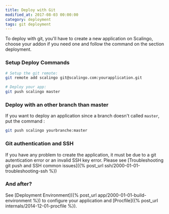 ```yaml
---
title: Deploy with Git
modified_at: 2017-08-03 00:00:00
category: deployment
tags: git deployment
---
```


To deploy with git, you'll have to create a new application on Scalingo, choose your addon if you need one and follow the command on the section deployment. 

### Setup Deploy Commands

```bash
# Setup the git remote:
git remote add scalingo git@scalingo.com:yourapplication.git

# Deploy your app:
git push scalingo master
```

### Deploy with an other branch than master

If you want to deploy an application since a branch doesn't called `master`, put the command :

```bash
git push scalingo yourbranche:master
```

### Git authentication and SSH

If you have any problem to create the application, it must be due to a git autentication error or an invalid SSH key error. Please see [Troubleshooting git push and SSH common issues]({% post_url ssh/2000-01-01-troubleshooting-ssh %})

### And after?

See [Deployment Environment]({% post_url app/2000-01-01-build-environment %}) to configure your application and [Procfile]({% post_url internals/2014-12-01-procfile %}).
